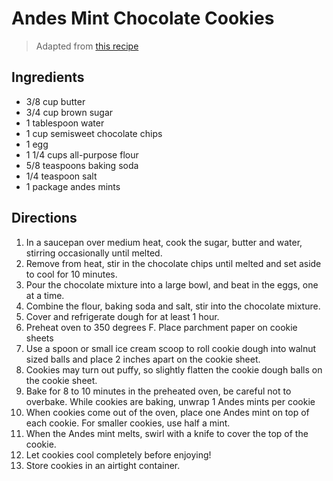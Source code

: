 # Andes Mint Chocolate Cookies

> Adapted from [this recipe](http://allrecipes.com/recipe/16212/chocolate-mint-candies-cookies/)

## Ingredients 

* 3/8 cup butter
* 3/4 cup brown sugar
* 1 tablespoon water
* 1 cup semisweet chocolate chips
* 1 egg
* 1 1/4 cups all-purpose flour
* 5/8 teaspoons baking soda
* 1/4 teaspoon salt
* 1 package andes mints

## Directions

1. In a saucepan over medium heat, cook the sugar, butter and water, stirring occasionally until melted. 
1. Remove from heat, stir in the chocolate chips until melted and set aside to cool for 10 minutes.
1. Pour the chocolate mixture into a large bowl, and beat in the eggs, one at a time. 
1. Combine the flour, baking soda and salt, stir into the chocolate mixture. 
1. Cover and refrigerate dough for at least 1 hour.
1. Preheat oven to 350 degrees F. Place parchment paper on cookie sheets
1. Use a spoon or small ice cream scoop to roll cookie dough into walnut sized balls and place 2 inches apart on the cookie sheet. 
1. Cookies may turn out puffy, so slightly flatten the cookie dough balls on the cookie sheet. 
1. Bake for 8 to 10 minutes in the preheated oven, be careful not to overbake. While cookies are baking, unwrap 1 Andes mints per cookie
1. When cookies come out of the oven, place one Andes mint on top of each cookie. For smaller cookies, use half a mint. 
1. When the Andes mint melts, swirl with a knife to cover the top of the cookie.
1. Let cookies cool completely before enjoying!
1. Store cookies in an airtight container. 
